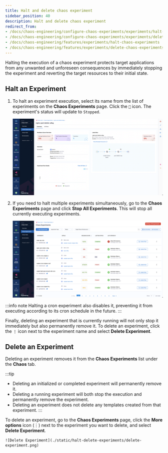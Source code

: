```yaml
---
title: Halt and delete chaos experiment
sidebar_position: 40
description: Halt and delete chaos experiment
redirect_from:
- /docs/chaos-engineering/configure-chaos-experiments/experiments/halt-chaos-experiments
- /docs/chaos-engineering/configure-chaos-experiments/experiments/delete-chaos-experiments
- /docs/chaos-engineering/features/experiments/halt-chaos-experiments
- /docs/chaos-engineering/features/experiments/delete-chaos-experiments
---
```


Halting the execution of a chaos experiment protects target applications from any unwanted and unforeseen consequences by immediately stopping the experiment and reverting the target resources to their initial state.

## Halt an Experiment

1. To halt an experiment execution, select its name from the list of experiments on the **Chaos Experiments** page. Click the `🚫` icon. The experiment's status will update to `Stopped`.

	![Stopped Experiment Run](./static/halt-delete-experiments/stopped-experiment-run.png)

2. If you need to halt multiple experiments simultaneously, go to the **Chaos Experiments** page and click **Stop All Experiments**. This will stop all currently executing experiments.

	![Stop All Experiments](./static/halt-delete-experiments/stop-all-experiments.png)

:::info note
Halting a cron experiment also disables it, preventing it from executing according to its cron schedule in the future.
:::

Finally, deleting an experiment that is currently running will not only stop it immediately but also permanently remove it. To delete an experiment, click the **`⋮`** icon next to the experiment name and select **Delete Experiment**.

## Delete an Experiment
Deleting an experiment removes it from the **Chaos Experiments** list under the **Chaos** tab.

:::tip
- Deleting an initialized or completed experiment will permanently remove it.
- Deleting a running experiment will both stop the execution and permanently remove the experiment.
- Deleting an experiment does not delete any templates created from that experiment.
:::

To delete an experiment, go to the **Chaos Experiments** page, click the **More options** icon (⋮) next to the experiment you want to delete, and select **Delete Experiment**.

	![Delete Experiment](./static/halt-delete-experiments/delete-experiment.png)

